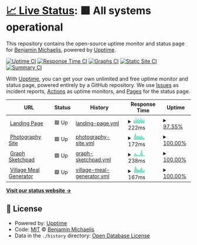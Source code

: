# [📈 Live Status](https://status.michaelis.net): <!--live status--> **🟩 All systems operational**

This repository contains the open-source uptime monitor and status page for [Benjamin Michaelis](benjamin.michaelis.net), powered by [Upptime](https://github.com/upptime/upptime).

[![Uptime CI](https://github.com/BenjaminMichaelis/SiteMonitor/workflows/Uptime%20CI/badge.svg)](https://github.com/BenjaminMichaelis/SiteMonitor/actions?query=workflow%3A%22Uptime+CI%22)
[![Response Time CI](https://github.com/BenjaminMichaelis/SiteMonitor/workflows/Response%20Time%20CI/badge.svg)](https://github.com/BenjaminMichaelis/SiteMonitor/actions?query=workflow%3A%22Response+Time+CI%22)
[![Graphs CI](https://github.com/BenjaminMichaelis/SiteMonitor/workflows/Graphs%20CI/badge.svg)](https://github.com/BenjaminMichaelis/SiteMonitor/actions?query=workflow%3A%22Graphs+CI%22)
[![Static Site CI](https://github.com/BenjaminMichaelis/SiteMonitor/workflows/Static%20Site%20CI/badge.svg)](https://github.com/BenjaminMichaelis/SiteMonitor/actions?query=workflow%3A%22Static+Site+CI%22)
[![Summary CI](https://github.com/BenjaminMichaelis/SiteMonitor/workflows/Summary%20CI/badge.svg)](https://github.com/BenjaminMichaelis/SiteMonitor/actions?query=workflow%3A%22Summary+CI%22)

With [Upptime](https://upptime.js.org), you can get your own unlimited and free uptime monitor and status page, powered entirely by a GitHub repository. We use [Issues](https://github.com/BenjaminMichaelis/SiteMonitor/issues) as incident reports, [Actions](https://github.com/BenjaminMichaelis/SiteMonitor/actions) as uptime monitors, and [Pages](https://status.michaelis.net) for the status page.

<!--start: status pages-->
<!-- This summary is generated by Upptime (https://github.com/upptime/upptime) -->
<!-- Do not edit this manually, your changes will be overwritten -->
<!-- prettier-ignore -->
| URL | Status | History | Response Time | Uptime |
| --- | ------ | ------- | ------------- | ------ |
| <img alt="" src="https://icons.duckduckgo.com/ip3/benjamin.michaelis.net.ico" height="13"> [Landing Page](https://benjamin.michaelis.net/) | 🟩 Up | [landing-page.yml](https://github.com/BenjaminMichaelis/SiteMonitor/commits/HEAD/history/landing-page.yml) | <details><summary><img alt="Response time graph" src="./graphs/landing-page/response-time-week.png" height="20"> 222ms</summary><br><a href="https://status.michaelis.net/history/landing-page"><img alt="Response time 174" src="https://img.shields.io/endpoint?url=https%3A%2F%2Fraw.githubusercontent.com%2FBenjaminMichaelis%2FSiteMonitor%2FHEAD%2Fapi%2Flanding-page%2Fresponse-time.json"></a><br><a href="https://status.michaelis.net/history/landing-page"><img alt="24-hour response time 227" src="https://img.shields.io/endpoint?url=https%3A%2F%2Fraw.githubusercontent.com%2FBenjaminMichaelis%2FSiteMonitor%2FHEAD%2Fapi%2Flanding-page%2Fresponse-time-day.json"></a><br><a href="https://status.michaelis.net/history/landing-page"><img alt="7-day response time 222" src="https://img.shields.io/endpoint?url=https%3A%2F%2Fraw.githubusercontent.com%2FBenjaminMichaelis%2FSiteMonitor%2FHEAD%2Fapi%2Flanding-page%2Fresponse-time-week.json"></a><br><a href="https://status.michaelis.net/history/landing-page"><img alt="30-day response time 193" src="https://img.shields.io/endpoint?url=https%3A%2F%2Fraw.githubusercontent.com%2FBenjaminMichaelis%2FSiteMonitor%2FHEAD%2Fapi%2Flanding-page%2Fresponse-time-month.json"></a><br><a href="https://status.michaelis.net/history/landing-page"><img alt="1-year response time 169" src="https://img.shields.io/endpoint?url=https%3A%2F%2Fraw.githubusercontent.com%2FBenjaminMichaelis%2FSiteMonitor%2FHEAD%2Fapi%2Flanding-page%2Fresponse-time-year.json"></a></details> | <details><summary><a href="https://status.michaelis.net/history/landing-page">97.55%</a></summary><a href="https://status.michaelis.net/history/landing-page"><img alt="All-time uptime 63.97%" src="https://img.shields.io/endpoint?url=https%3A%2F%2Fraw.githubusercontent.com%2FBenjaminMichaelis%2FSiteMonitor%2FHEAD%2Fapi%2Flanding-page%2Fuptime.json"></a><br><a href="https://status.michaelis.net/history/landing-page"><img alt="24-hour uptime 93.16%" src="https://img.shields.io/endpoint?url=https%3A%2F%2Fraw.githubusercontent.com%2FBenjaminMichaelis%2FSiteMonitor%2FHEAD%2Fapi%2Flanding-page%2Fuptime-day.json"></a><br><a href="https://status.michaelis.net/history/landing-page"><img alt="7-day uptime 97.55%" src="https://img.shields.io/endpoint?url=https%3A%2F%2Fraw.githubusercontent.com%2FBenjaminMichaelis%2FSiteMonitor%2FHEAD%2Fapi%2Flanding-page%2Fuptime-week.json"></a><br><a href="https://status.michaelis.net/history/landing-page"><img alt="30-day uptime 99.36%" src="https://img.shields.io/endpoint?url=https%3A%2F%2Fraw.githubusercontent.com%2FBenjaminMichaelis%2FSiteMonitor%2FHEAD%2Fapi%2Flanding-page%2Fuptime-month.json"></a><br><a href="https://status.michaelis.net/history/landing-page"><img alt="1-year uptime 46.28%" src="https://img.shields.io/endpoint?url=https%3A%2F%2Fraw.githubusercontent.com%2FBenjaminMichaelis%2FSiteMonitor%2FHEAD%2Fapi%2Flanding-page%2Fuptime-year.json"></a></details>
| <img alt="" src="https://icons.duckduckgo.com/ip3/photography.michaelis.net.ico" height="13"> [Photography Site](https://photography.michaelis.net/) | 🟩 Up | [photography-site.yml](https://github.com/BenjaminMichaelis/SiteMonitor/commits/HEAD/history/photography-site.yml) | <details><summary><img alt="Response time graph" src="./graphs/photography-site/response-time-week.png" height="20"> 172ms</summary><br><a href="https://status.michaelis.net/history/photography-site"><img alt="Response time 252" src="https://img.shields.io/endpoint?url=https%3A%2F%2Fraw.githubusercontent.com%2FBenjaminMichaelis%2FSiteMonitor%2FHEAD%2Fapi%2Fphotography-site%2Fresponse-time.json"></a><br><a href="https://status.michaelis.net/history/photography-site"><img alt="24-hour response time 72" src="https://img.shields.io/endpoint?url=https%3A%2F%2Fraw.githubusercontent.com%2FBenjaminMichaelis%2FSiteMonitor%2FHEAD%2Fapi%2Fphotography-site%2Fresponse-time-day.json"></a><br><a href="https://status.michaelis.net/history/photography-site"><img alt="7-day response time 172" src="https://img.shields.io/endpoint?url=https%3A%2F%2Fraw.githubusercontent.com%2FBenjaminMichaelis%2FSiteMonitor%2FHEAD%2Fapi%2Fphotography-site%2Fresponse-time-week.json"></a><br><a href="https://status.michaelis.net/history/photography-site"><img alt="30-day response time 269" src="https://img.shields.io/endpoint?url=https%3A%2F%2Fraw.githubusercontent.com%2FBenjaminMichaelis%2FSiteMonitor%2FHEAD%2Fapi%2Fphotography-site%2Fresponse-time-month.json"></a><br><a href="https://status.michaelis.net/history/photography-site"><img alt="1-year response time 245" src="https://img.shields.io/endpoint?url=https%3A%2F%2Fraw.githubusercontent.com%2FBenjaminMichaelis%2FSiteMonitor%2FHEAD%2Fapi%2Fphotography-site%2Fresponse-time-year.json"></a></details> | <details><summary><a href="https://status.michaelis.net/history/photography-site">100.00%</a></summary><a href="https://status.michaelis.net/history/photography-site"><img alt="All-time uptime 99.99%" src="https://img.shields.io/endpoint?url=https%3A%2F%2Fraw.githubusercontent.com%2FBenjaminMichaelis%2FSiteMonitor%2FHEAD%2Fapi%2Fphotography-site%2Fuptime.json"></a><br><a href="https://status.michaelis.net/history/photography-site"><img alt="24-hour uptime 100.00%" src="https://img.shields.io/endpoint?url=https%3A%2F%2Fraw.githubusercontent.com%2FBenjaminMichaelis%2FSiteMonitor%2FHEAD%2Fapi%2Fphotography-site%2Fuptime-day.json"></a><br><a href="https://status.michaelis.net/history/photography-site"><img alt="7-day uptime 100.00%" src="https://img.shields.io/endpoint?url=https%3A%2F%2Fraw.githubusercontent.com%2FBenjaminMichaelis%2FSiteMonitor%2FHEAD%2Fapi%2Fphotography-site%2Fuptime-week.json"></a><br><a href="https://status.michaelis.net/history/photography-site"><img alt="30-day uptime 100.00%" src="https://img.shields.io/endpoint?url=https%3A%2F%2Fraw.githubusercontent.com%2FBenjaminMichaelis%2FSiteMonitor%2FHEAD%2Fapi%2Fphotography-site%2Fuptime-month.json"></a><br><a href="https://status.michaelis.net/history/photography-site"><img alt="1-year uptime 99.99%" src="https://img.shields.io/endpoint?url=https%3A%2F%2Fraw.githubusercontent.com%2FBenjaminMichaelis%2FSiteMonitor%2FHEAD%2Fapi%2Fphotography-site%2Fuptime-year.json"></a></details>
| <img alt="" src="https://icons.duckduckgo.com/ip3/graphsketchpad.michaelis.net.ico" height="13"> [Graph Sketchpad](https://graphsketchpad.michaelis.net/) | 🟩 Up | [graph-sketchpad.yml](https://github.com/BenjaminMichaelis/SiteMonitor/commits/HEAD/history/graph-sketchpad.yml) | <details><summary><img alt="Response time graph" src="./graphs/graph-sketchpad/response-time-week.png" height="20"> 238ms</summary><br><a href="https://status.michaelis.net/history/graph-sketchpad"><img alt="Response time 227" src="https://img.shields.io/endpoint?url=https%3A%2F%2Fraw.githubusercontent.com%2FBenjaminMichaelis%2FSiteMonitor%2FHEAD%2Fapi%2Fgraph-sketchpad%2Fresponse-time.json"></a><br><a href="https://status.michaelis.net/history/graph-sketchpad"><img alt="24-hour response time 161" src="https://img.shields.io/endpoint?url=https%3A%2F%2Fraw.githubusercontent.com%2FBenjaminMichaelis%2FSiteMonitor%2FHEAD%2Fapi%2Fgraph-sketchpad%2Fresponse-time-day.json"></a><br><a href="https://status.michaelis.net/history/graph-sketchpad"><img alt="7-day response time 238" src="https://img.shields.io/endpoint?url=https%3A%2F%2Fraw.githubusercontent.com%2FBenjaminMichaelis%2FSiteMonitor%2FHEAD%2Fapi%2Fgraph-sketchpad%2Fresponse-time-week.json"></a><br><a href="https://status.michaelis.net/history/graph-sketchpad"><img alt="30-day response time 273" src="https://img.shields.io/endpoint?url=https%3A%2F%2Fraw.githubusercontent.com%2FBenjaminMichaelis%2FSiteMonitor%2FHEAD%2Fapi%2Fgraph-sketchpad%2Fresponse-time-month.json"></a><br><a href="https://status.michaelis.net/history/graph-sketchpad"><img alt="1-year response time 237" src="https://img.shields.io/endpoint?url=https%3A%2F%2Fraw.githubusercontent.com%2FBenjaminMichaelis%2FSiteMonitor%2FHEAD%2Fapi%2Fgraph-sketchpad%2Fresponse-time-year.json"></a></details> | <details><summary><a href="https://status.michaelis.net/history/graph-sketchpad">100.00%</a></summary><a href="https://status.michaelis.net/history/graph-sketchpad"><img alt="All-time uptime 99.99%" src="https://img.shields.io/endpoint?url=https%3A%2F%2Fraw.githubusercontent.com%2FBenjaminMichaelis%2FSiteMonitor%2FHEAD%2Fapi%2Fgraph-sketchpad%2Fuptime.json"></a><br><a href="https://status.michaelis.net/history/graph-sketchpad"><img alt="24-hour uptime 100.00%" src="https://img.shields.io/endpoint?url=https%3A%2F%2Fraw.githubusercontent.com%2FBenjaminMichaelis%2FSiteMonitor%2FHEAD%2Fapi%2Fgraph-sketchpad%2Fuptime-day.json"></a><br><a href="https://status.michaelis.net/history/graph-sketchpad"><img alt="7-day uptime 100.00%" src="https://img.shields.io/endpoint?url=https%3A%2F%2Fraw.githubusercontent.com%2FBenjaminMichaelis%2FSiteMonitor%2FHEAD%2Fapi%2Fgraph-sketchpad%2Fuptime-week.json"></a><br><a href="https://status.michaelis.net/history/graph-sketchpad"><img alt="30-day uptime 100.00%" src="https://img.shields.io/endpoint?url=https%3A%2F%2Fraw.githubusercontent.com%2FBenjaminMichaelis%2FSiteMonitor%2FHEAD%2Fapi%2Fgraph-sketchpad%2Fuptime-month.json"></a><br><a href="https://status.michaelis.net/history/graph-sketchpad"><img alt="1-year uptime 100.00%" src="https://img.shields.io/endpoint?url=https%3A%2F%2Fraw.githubusercontent.com%2FBenjaminMichaelis%2FSiteMonitor%2FHEAD%2Fapi%2Fgraph-sketchpad%2Fuptime-year.json"></a></details>
| <img alt="" src="https://icons.duckduckgo.com/ip3/villagemealgenerator.michaelis.net.ico" height="13"> [Village Meal Generator](https://villagemealgenerator.michaelis.net/) | 🟩 Up | [village-meal-generator.yml](https://github.com/BenjaminMichaelis/SiteMonitor/commits/HEAD/history/village-meal-generator.yml) | <details><summary><img alt="Response time graph" src="./graphs/village-meal-generator/response-time-week.png" height="20"> 167ms</summary><br><a href="https://status.michaelis.net/history/village-meal-generator"><img alt="Response time 209" src="https://img.shields.io/endpoint?url=https%3A%2F%2Fraw.githubusercontent.com%2FBenjaminMichaelis%2FSiteMonitor%2FHEAD%2Fapi%2Fvillage-meal-generator%2Fresponse-time.json"></a><br><a href="https://status.michaelis.net/history/village-meal-generator"><img alt="24-hour response time 143" src="https://img.shields.io/endpoint?url=https%3A%2F%2Fraw.githubusercontent.com%2FBenjaminMichaelis%2FSiteMonitor%2FHEAD%2Fapi%2Fvillage-meal-generator%2Fresponse-time-day.json"></a><br><a href="https://status.michaelis.net/history/village-meal-generator"><img alt="7-day response time 167" src="https://img.shields.io/endpoint?url=https%3A%2F%2Fraw.githubusercontent.com%2FBenjaminMichaelis%2FSiteMonitor%2FHEAD%2Fapi%2Fvillage-meal-generator%2Fresponse-time-week.json"></a><br><a href="https://status.michaelis.net/history/village-meal-generator"><img alt="30-day response time 197" src="https://img.shields.io/endpoint?url=https%3A%2F%2Fraw.githubusercontent.com%2FBenjaminMichaelis%2FSiteMonitor%2FHEAD%2Fapi%2Fvillage-meal-generator%2Fresponse-time-month.json"></a><br><a href="https://status.michaelis.net/history/village-meal-generator"><img alt="1-year response time 216" src="https://img.shields.io/endpoint?url=https%3A%2F%2Fraw.githubusercontent.com%2FBenjaminMichaelis%2FSiteMonitor%2FHEAD%2Fapi%2Fvillage-meal-generator%2Fresponse-time-year.json"></a></details> | <details><summary><a href="https://status.michaelis.net/history/village-meal-generator">100.00%</a></summary><a href="https://status.michaelis.net/history/village-meal-generator"><img alt="All-time uptime 99.99%" src="https://img.shields.io/endpoint?url=https%3A%2F%2Fraw.githubusercontent.com%2FBenjaminMichaelis%2FSiteMonitor%2FHEAD%2Fapi%2Fvillage-meal-generator%2Fuptime.json"></a><br><a href="https://status.michaelis.net/history/village-meal-generator"><img alt="24-hour uptime 100.00%" src="https://img.shields.io/endpoint?url=https%3A%2F%2Fraw.githubusercontent.com%2FBenjaminMichaelis%2FSiteMonitor%2FHEAD%2Fapi%2Fvillage-meal-generator%2Fuptime-day.json"></a><br><a href="https://status.michaelis.net/history/village-meal-generator"><img alt="7-day uptime 100.00%" src="https://img.shields.io/endpoint?url=https%3A%2F%2Fraw.githubusercontent.com%2FBenjaminMichaelis%2FSiteMonitor%2FHEAD%2Fapi%2Fvillage-meal-generator%2Fuptime-week.json"></a><br><a href="https://status.michaelis.net/history/village-meal-generator"><img alt="30-day uptime 100.00%" src="https://img.shields.io/endpoint?url=https%3A%2F%2Fraw.githubusercontent.com%2FBenjaminMichaelis%2FSiteMonitor%2FHEAD%2Fapi%2Fvillage-meal-generator%2Fuptime-month.json"></a><br><a href="https://status.michaelis.net/history/village-meal-generator"><img alt="1-year uptime 99.99%" src="https://img.shields.io/endpoint?url=https%3A%2F%2Fraw.githubusercontent.com%2FBenjaminMichaelis%2FSiteMonitor%2FHEAD%2Fapi%2Fvillage-meal-generator%2Fuptime-year.json"></a></details>

<!--end: status pages-->

[**Visit our status website →**](https://status.michaelis.net)

## 📄 License

- Powered by: [Upptime](https://github.com/upptime/upptime)
- Code: [MIT](./LICENSE) © [Benjamin Michaelis](benjamin.michaelis.net)
- Data in the `./history` directory: [Open Database License](https://opendatacommons.org/licenses/odbl/1-0/)
